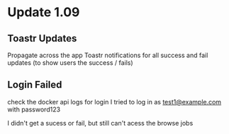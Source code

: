 # Update 1.09

## Toastr Updates

Propagate across the app Toastr notifications for all success and fail updates (to show users the success / fails)

## Login Failed

check the docker api logs for login
I tried to log in as <test1@example.com> with password123

I didn't get a sucess or fail, but still can't acess the browse jobs
